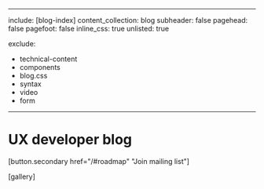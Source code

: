 
---
include: [blog-index]
content_collection: blog
subheader: false
pagehead: false
pagefoot: false
inline_css: true
unlisted: true

exclude:
  - technical-content
  - components
  - blog.css
  - syntax
  - video
  - form
---


# UX developer blog

[button.secondary href="/#roadmap" "Join mailing list"]

[gallery]